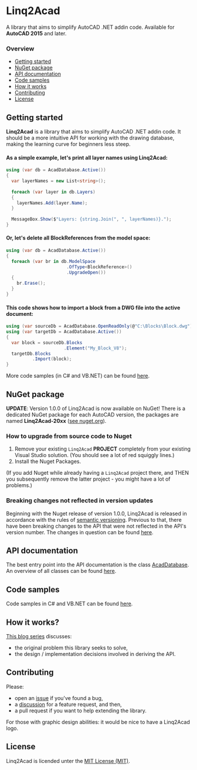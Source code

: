 # Linq2Acad
A library that aims to simplify AutoCAD .NET addin code. Available for **AutoCAD 2015** and later.

### Overview
- [Getting started](#get-started)
- [NuGet package](#nuget-package)
- [API documentation](#api-documentation)
- [Code samples](#code-samples)
- [How it works](#how-it-works)
- [Contributing](#contributing)
- [License](#license)

## Getting started
**Linq2Acad** is a library that aims to simplify AutoCAD .NET addin code. It should be a more intuitive API for working with the drawing database, making the learning curve for beginners less steep.

#### As a simple example, let's print all layer names using Linq2Acad:

```cs
using (var db = AcadDatabase.Active())
{
  var layerNames = new List<string>();
  
  foreach (var layer in db.Layers)
  {
    layerNames.Add(layer.Name);
  }
  
  MessageBox.Show($"Layers: {string.Join(", ", layerNames)}.");
}
```

#### Or, let's delete all BlockReferences from the model space:

```cs
using (var db = AcadDatabase.Active())
{
  foreach (var br in db.ModelSpace
                       .OfType<BlockReference>()
                       .UpgradeOpen())
  {
    br.Erase();
  }
}
```

#### This code shows how to import a block from a DWG file into the active document:

```cs
using (var sourceDb = AcadDatabase.OpenReadOnly(@"C:\Blocks\Block.dwg"))
using (var targetDb = AcadDatabase.Active())
{
  var block = sourceDb.Blocks
                      .Element("My_Block_V8");
  targetDb.Blocks
          .Import(block);
}
```
  
More code samples (in C# and VB.NET) can be found [here](docs/CodeSamples.md).

## NuGet package
**UPDATE**: Version 1.0.0 of Linq2Acad is now available on NuGet! There is a dedicated NuGet package for each AutoCAD version, the packages are named **Linq2Acad-20xx** ([see nuget.org](https://www.nuget.org/packages?q=linq2acad)).

### How to upgrade from source code to Nuget

1. Remove your existing `Linq2Acad` **PROJECT** completely from your existing Visual Studio solution. (You should see a lot of red squiggly lines.)
2. Install the Nuget Packages. 

(If you add Nuget while already having a `Linq2Acad` project there, and THEN you subsequently remove the latter project - you might have a lot of problems.)

### Breaking changes not reflected in version updates
Beginning with the Nuget release of version 1.0.0, Linq2Acad is released in accordance with the rules of [semantic versioning](https://semver.org). Previous to that, there have been breaking changes to the API that were not reflected in the API's version number. The changes in question can be found [here](docs/BreakingChanges.md).

## API documentation
The best entry point into the API documentation is the class [AcadDatabase](docs/api/T_Linq2Acad_AcadDatabase.md#AcadDatabase-Class). An overview of all classes can be found [here](docs/api/Index.md#Linq2Acad-Namespace).

## Code samples
Code samples in C# and VB.NET can be found [here](docs/CodeSamples.md).

## How it works?
[This blog series](https://wtertinek.com/2016/07/06/linq-and-the-autocad-net-api-final-part) discusses:

- the original problem this library seeks to solve,
- the design / implementation decisions involved in deriving the API. 

## Contributing

Please:

- open an [issue](https://github.com/wtertinek/Linq2Acad/issues) if you've found a bug,
- a [discussion](https://github.com/wtertinek/Linq2Acad/discussions/new) for a feature request, and then, 
- a pull request if you want to help extending the library.

For those with graphic design abilities: it would be nice to have a Linq2Acad logo.

## License
Linq2Acad is licended unter the [MIT License (MIT)](LICENSE).
